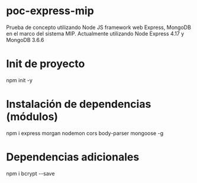 # poc-express-mip
Prueba de concepto utilizando Node JS framework web Express, MongoDB en el marco del sistema MIP.
Actualmente utilizando Node Express 4.17 y MongoDB 3.6.6

# Init de proyecto
npm init -y

# Instalación de dependencias (módulos)
npm i express morgan nodemon cors body-parser mongoose -g 

# Dependencias adicionales
npm i bcrypt --save




